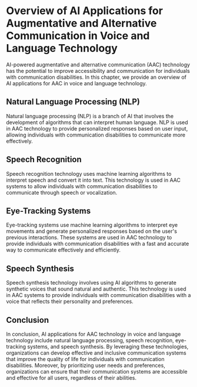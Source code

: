 Overview of AI Applications for Augmentative and Alternative Communication in Voice and Language Technology
=====================================================================================================================================================================================

AI-powered augmentative and alternative communication (AAC) technology has the potential to improve accessibility and communication for individuals with communication disabilities. In this chapter, we provide an overview of AI applications for AAC in voice and language technology.

Natural Language Processing (NLP)
---------------------------------

Natural language processing (NLP) is a branch of AI that involves the development of algorithms that can interpret human language. NLP is used in AAC technology to provide personalized responses based on user input, allowing individuals with communication disabilities to communicate more effectively.

Speech Recognition
------------------

Speech recognition technology uses machine learning algorithms to interpret speech and convert it into text. This technology is used in AAC systems to allow individuals with communication disabilities to communicate through speech or vocalization.

Eye-Tracking Systems
--------------------

Eye-tracking systems use machine learning algorithms to interpret eye movements and generate personalized responses based on the user's previous interactions. These systems are used in AAC technology to provide individuals with communication disabilities with a fast and accurate way to communicate effectively and efficiently.

Speech Synthesis
----------------

Speech synthesis technology involves using AI algorithms to generate synthetic voices that sound natural and authentic. This technology is used in AAC systems to provide individuals with communication disabilities with a voice that reflects their personality and preferences.

Conclusion
----------

In conclusion, AI applications for AAC technology in voice and language technology include natural language processing, speech recognition, eye-tracking systems, and speech synthesis. By leveraging these technologies, organizations can develop effective and inclusive communication systems that improve the quality of life for individuals with communication disabilities. Moreover, by prioritizing user needs and preferences, organizations can ensure that their communication systems are accessible and effective for all users, regardless of their abilities.
